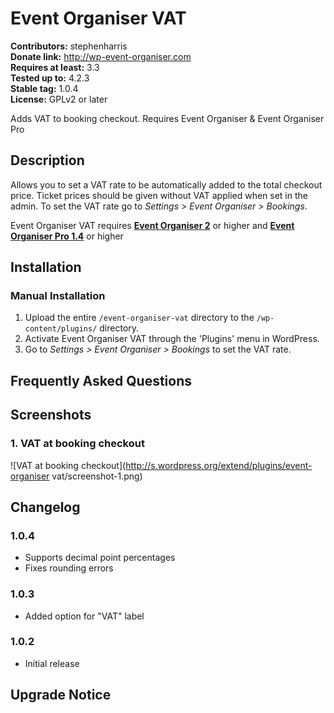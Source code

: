 # Event Organiser VAT #
**Contributors:** stephenharris  
**Donate link:** http://wp-event-organiser.com  
**Requires at least:** 3.3  
**Tested up to:** 4.2.3  
**Stable tag:** 1.0.4  
**License:** GPLv2 or later  

Adds VAT to booking checkout. Requires Event Organiser & Event Organiser Pro

## Description ##

Allows you to set a VAT rate to be automatically added to the total checkout price. Ticket prices should be given without VAT applied when set in the admin.
To set the VAT rate go to *Settings > Event Organiser > Bookings*.

Event Organiser VAT requires [**Event Organiser 2**](http://wordpress.org/plugins/event-organiser) or higher and [**Event Organiser Pro 1.4**](http://wp-event-organiser.com/pro-features/) or higher

## Installation ##

### Manual Installation ###

1. Upload the entire `/event-organiser-vat` directory to the `/wp-content/plugins/` directory.
2. Activate Event Organiser VAT through the 'Plugins' menu in WordPress.
3. Go to *Settings > Event Organiser > Bookings* to set the VAT rate.

## Frequently Asked Questions ##


## Screenshots ##

### 1. VAT at booking checkout ###
![VAT at booking checkout](http://s.wordpress.org/extend/plugins/event-organiser vat/screenshot-1.png)



## Changelog ##

### 1.0.4 ###
* Supports decimal point percentages
* Fixes rounding errors

### 1.0.3 ###
* Added option for "VAT" label 

### 1.0.2 ###
* Initial release

## Upgrade Notice ##
